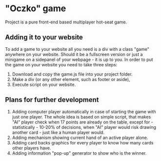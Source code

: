 # "Oczko" game

Project is a pure front-end based multiplayer hot-seat game. 

## Adding it to your website

To add a game to your website all you need is a div with a class "game" anywhere on your website. Should it be a fullscreen version or just a minigame on a sidepanel of your webpage - it is up to you.
In order to put the game on your website you need to take three steps:
1) Download and copy the game.js file into your project folder.
2) Make a div (or any other element, such as footer or aside),
3) Execute script on your website.

## Plans for further development
1) Adding computer player automatically in case of starting the game with just one player. The whole idea is based on simple script, that makes "AI" player check when 17 points are already on the table, except for - statistically - 10-20% of decisions, when "AI" player would risk drawing another card - just like a human player would.
2) Adding mechanism showing current hand of an active player alone.
3) Adding card backs graphics for every player to know how many cards other players have.
4) Adding information "pop-up" generator to show who is the winner.